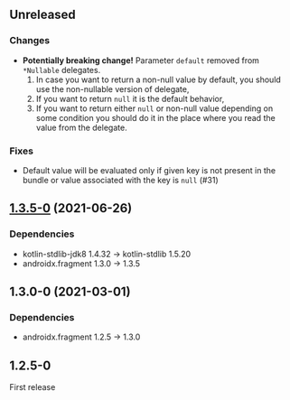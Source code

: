 ## Unreleased

### Changes

- **Potentially breaking change!**
  Parameter `default` removed from `*Nullable` delegates.
  1. In case you want to return a non-null value by default, you should use the non-nullable version of delegate,
  2. If you want to return `null` it is the default behavior,
  3. If you want to return either `null` or non-null value depending on some condition you should do it in the place where you read the value from the delegate.

### Fixes

- Default value will be evaluated only if given key is not present in the bundle or value associated with the key is `null` (#31)

## [1.3.5-0] (2021-06-26)

### Dependencies

- kotlin-stdlib-jdk8 1.4.32 -> kotlin-stdlib 1.5.20 
- androidx.fragment 1.3.0 -> 1.3.5

## 1.3.0-0 (2021-03-01)

### Dependencies

- androidx.fragment 1.2.5 -> 1.3.0

## 1.2.5-0

First release


[1.3.5-0]: https://github.com/RedMadRobot/redmadrobot-android-ktx/compare/core-ktx-v1.5.0-0...fragment-args-ktx-v1.3.5-0
